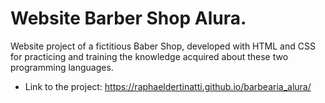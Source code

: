 # Website Barber Shop Alura.

Website project of a fictitious Baber Shop, developed with HTML and CSS for practicing and training the knowledge acquired about these two programming languages.

- Link to the project: https://raphaeldertinatti.github.io/barbearia_alura/
